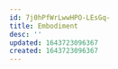 ```yaml
---
id: 7j0hPfWrLwwHPO-LEsGq-
title: Embodiment
desc: ''
updated: 1643723096367
created: 1643723096367
---
```



